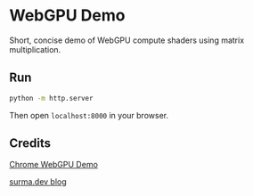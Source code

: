 # WebGPU Demo

Short, concise demo of WebGPU compute shaders using matrix multiplication.

## Run

```bash
python -m http.server
```

Then open `localhost:8000` in your browser.

## Credits

[Chrome WebGPU Demo](https://developer.chrome.com/articles/gpu-compute/#commands-submission)

[surma.dev blog](https://surma.dev/things/webgpu/)